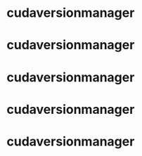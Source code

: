 # cudaversionmanager
# cudaversionmanager
# cudaversionmanager
# cudaversionmanager
# cudaversionmanager
